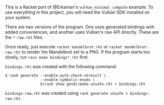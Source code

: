 This is a Racket port of @Erkaman's `vulkan_minimal_compute` example. To use
everything in this project, you will need the Vulkan SDK installed on your system.

There are two versions of the program. One uses generated bindings with added conveniences,
and another uses Vulkan's raw API directly. These are the `*-raw.rkt` files.

Once ready, just execute `racket mandelbrot.rkt` or `racket mandelbrot-raw.rkt`
to render the Mandelbrot set to a PNG. If the program starts too slowly,
run `raco make bindings*.rkt` first.

`bindings.rkt` was created with the following command:

```console
$ ravk generate --enable-auto-check-vkresult \
                --enable-symbolic-enums \
                $(ravk show gend)/make-unsafe.rkt > bindings.rkt
```

`bindings-raw.rkt` was created using `ravk generate unsafe > bindings-raw.rkt`.
